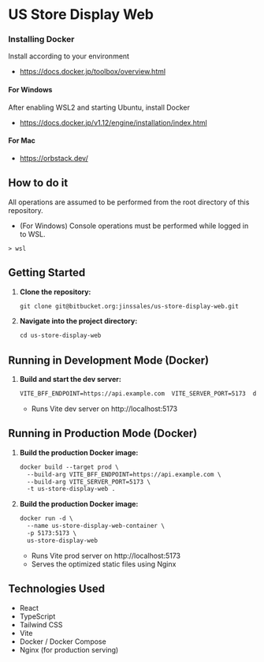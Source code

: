 # US Store Display Web #

### Installing Docker

Install according to your environment

- https://docs.docker.jp/toolbox/overview.html

#### For Windows

After enabling WSL2 and starting Ubuntu, install Docker
- https://docs.docker.jp/v1.12/engine/installation/index.html

#### For Mac

- https://orbstack.dev/

## How to do it

All operations are assumed to be performed from the root directory of this repository.

* (For Windows) Console operations must be performed while logged in to WSL.
```
> wsl
```

## Getting Started

 1. **Clone the repository:**

    ```markdown
    git clone git@bitbucket.org:jinssales/us-store-display-web.git
    ```

 2. **Navigate into the project directory:**

    ```markdown
    cd us-store-display-web
    ```

## Running in Development Mode (Docker)

 1. **Build and start the dev server:**

    ```markdown
    VITE_BFF_ENDPOINT=https://api.example.com  VITE_SERVER_PORT=5173  docker compose up dev
    ```
    - Runs Vite dev server on http://localhost:5173

## Running in Production Mode (Docker)

 1. **Build the production Docker image:**
    ```markdown
    docker build --target prod \
      --build-arg VITE_BFF_ENDPOINT=https://api.example.com \
      --build-arg VITE_SERVER_PORT=5173 \
      -t us-store-display-web .
    ```

 2. **Build the production Docker image:**
    ```markdown
    docker run -d \
      --name us-store-display-web-container \
      -p 5173:5173 \
      us-store-display-web
    ``` 
    - Runs Vite prod server on http://localhost:5173
    - Serves the optimized static files using Nginx


## Technologies Used

 *  React
 *  TypeScript
 *  Tailwind CSS
 *  Vite
 * Docker / Docker Compose
 * Nginx (for production serving)
